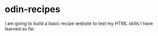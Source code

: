 # odin-recipes
I am going to build a basic recipe website to test my HTML skills I have learned so far.